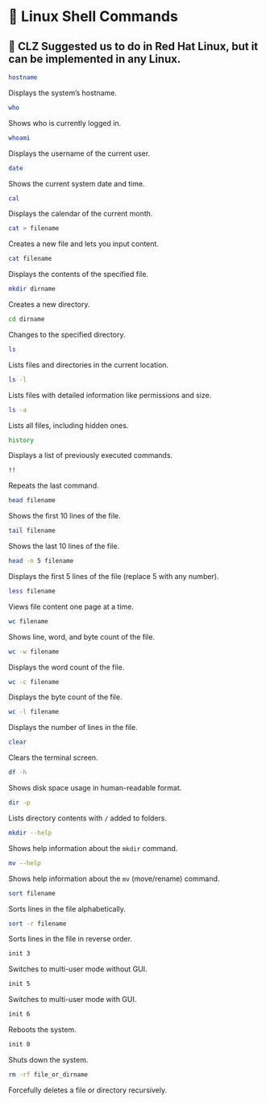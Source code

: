 # 📘 Linux Shell Commands

## 📌 CLZ Suggested us to do in Red Hat Linux, but it can be implemented in any Linux.

```bash
hostname 
```
Displays the system’s hostname.

```bash
who
```
Shows who is currently logged in.

```bash
whoami
```
Displays the username of the current user.

```bash
date
```
Shows the current system date and time.

```bash
cal
```
Displays the calendar of the current month.

```bash
cat > filename
```
Creates a new file and lets you input content.

```bash
cat filename
```
Displays the contents of the specified file.

```bash
mkdir dirname
```
Creates a new directory.

```bash
cd dirname
```
Changes to the specified directory.

```bash
ls
```
Lists files and directories in the current location.

```bash
ls -l
```
Lists files with detailed information like permissions and size.

```bash
ls -a
```
Lists all files, including hidden ones.

```bash
history
```
Displays a list of previously executed commands.

```bash
!!
```
Repeats the last command.

```bash
head filename
```
Shows the first 10 lines of the file.

```bash
tail filename
```
Shows the last 10 lines of the file.

```bash
head -n 5 filename
```
Displays the first 5 lines of the file (replace 5 with any number).

```bash
less filename
```
Views file content one page at a time.

```bash
wc filename
```
Shows line, word, and byte count of the file.

```bash
wc -w filename
```
Displays the word count of the file.

```bash
wc -c filename
```
Displays the byte count of the file.

```bash
wc -l filename
```
Displays the number of lines in the file.

```bash
clear
```
Clears the terminal screen.

```bash
df -h
```
Shows disk space usage in human-readable format.

```bash
dir -p
```
Lists directory contents with `/` added to folders.

```bash
mkdir --help
```
Shows help information about the `mkdir` command.

```bash
mv --help
```
Shows help information about the `mv` (move/rename) command.

```bash
sort filename
```
Sorts lines in the file alphabetically.

```bash
sort -r filename
```
Sorts lines in the file in reverse order.

```bash
init 3
```
Switches to multi-user mode without GUI.

```bash
init 5
```
Switches to multi-user mode with GUI.

```bash
init 6
```
Reboots the system.

```bash
init 0
```
Shuts down the system.

```bash
rm -rf file_or_dirname
```
Forcefully deletes a file or directory recursively.
